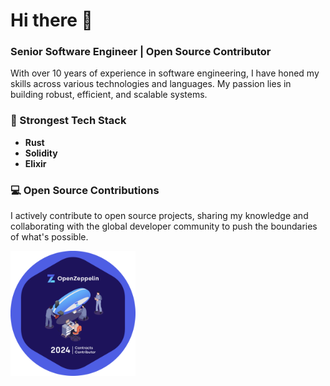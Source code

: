 # Hi there 👋

### Senior Software Engineer | Open Source Contributor

With over 10 years of experience in software engineering, I have honed my skills across various technologies and languages. My passion lies in building robust, efficient, and scalable systems.

### 💪 Strongest Tech Stack
- **Rust**
- **Solidity**
- **Elixir**

### 💻 Open Source Contributions
I actively contribute to open source projects, sharing my knowledge and collaborating with the global developer community to push the boundaries of what's possible.

<a href="https://www.gitpoap.io/p/voyagerxx.eth" target="_blank">
    <img src="./assets/2024-openzeppelin-contracts-contributor-gitpoap.png" alt="GitPOAP" width="200px">
</a>
